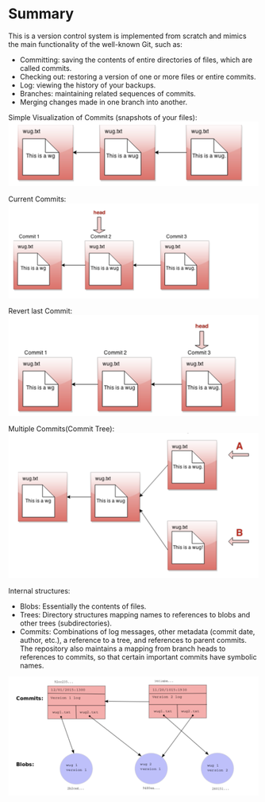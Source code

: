 # Summary

This is a version control system is implemented from scratch and mimics the main functionality of the well-known Git, such as:<br />
  - Committing: saving the contents of entire directories of files, which are called commits.<br />
  - Checking out: restoring a version of one or more files or entire commits. <br>
  - Log: viewing the history of your backups. <br />
  - Branches: maintaining related sequences of commits.<br/>
  - Merging changes made in one branch into another.<br />

Simple Visualization of Commits (snapshots of your files): 
![img](1.png)

Current Commits:
![img](2.png)

Revert last Commit:
![img](3.png)

Multiple Commits(Commit Tree):
![img](4.png)

Internal structures:<br />
  - Blobs: Essentially the contents of files.<br />
  - Trees: Directory structures mapping names to references to blobs and other trees (subdirectories).<br>
  - Commits: Combinations of log messages, other metadata (commit date, author, etc.), a reference to a tree, and references to parent commits. The repository also maintains a mapping from branch heads to references to commits, so that certain important commits have symbolic names.<br />
  
![img](5.png)
